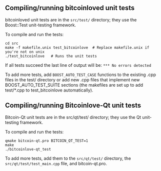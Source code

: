 Compiling/running bitcoinloved unit tests
------------------------------------

bitcoinloved unit tests are in the `src/test/` directory; they
use the Boost::Test unit-testing framework.

To compile and run the tests:

	cd src
	make -f makefile.unix test_bitcoinlove  # Replace makefile.unix if you're not on unix
	./test_bitcoinlove   # Runs the unit tests

If all tests succeed the last line of output will be:
`*** No errors detected`

To add more tests, add `BOOST_AUTO_TEST_CASE` functions to the existing
.cpp files in the test/ directory or add new .cpp files that
implement new BOOST_AUTO_TEST_SUITE sections (the makefiles are
set up to add test/*.cpp to test_bitcoinlove automatically).


Compiling/running Bitcoinlove-Qt unit tests
---------------------------------------

Bitcoin-Qt unit tests are in the src/qt/test/ directory; they
use the Qt unit-testing framework.

To compile and run the tests:

	qmake bitcoin-qt.pro BITCOIN_QT_TEST=1
	make
	./bitcoinlove-qt_test

To add more tests, add them to the `src/qt/test/` directory,
the `src/qt/test/test_main.cpp` file, and bitcoin-qt.pro.
